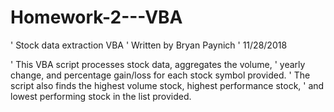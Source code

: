 # Homework-2---VBA

' Stock data extraction VBA
' Written by Bryan Paynich
' 11/28/2018

' This VBA script processes stock data, aggregates the volume,
' yearly change, and percentage gain/loss for each stock symbol provided.
' The script also finds the highest volume stock, highest performance stock,
' and lowest performing stock in the list provided.
